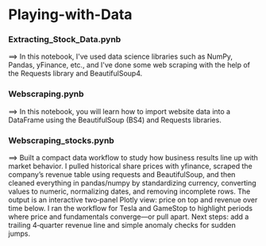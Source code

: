 # Playing-with-Data

### Extracting_Stock_Data.pynb
==> In this notebook, I've used data science libraries such as NumPy, Pandas, yFinance, etc., and I've done some web scraping with the help of the Requests library and BeautifulSoup4.

### Webscraping.pynb
==> In this notebook, you will learn how to import website data into a DataFrame using the BeautifulSoup (BS4) and Requests libraries.

### Webscraping_stocks.pynb
==> Built a compact data workflow to study how business results line up with market behavior. I pulled historical share prices with yfinance, scraped the company’s revenue table using requests and BeautifulSoup, and then cleaned everything in pandas/numpy by standardizing currency, converting values to numeric, normalizing dates, and removing incomplete rows. The output is an interactive two‑panel Plotly view: price on top and revenue over time below. I ran the workflow for Tesla and GameStop to highlight periods where price and fundamentals converge—or pull apart. Next steps: add a trailing 4‑quarter revenue line and simple anomaly checks for sudden jumps.
